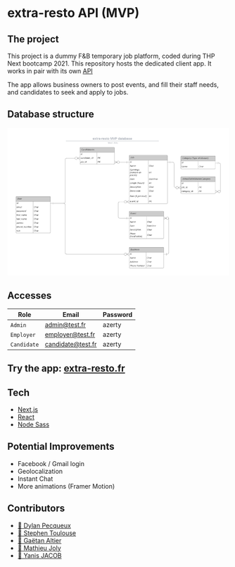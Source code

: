 
# extra-resto API (MVP)

## The project

This project is a  dummy F&B temporary job platform, coded during THP Next bootcamp 2021.
This repository hosts the dedicated client app.
It works in pair with its own [API](https://github.com/extra-resto/extra-resto-API)

The app allows business owners to post events, and fill their staff needs, and candidates to seek and apply to jobs.

## Database structure

<p align="center">
  <img alt="extra-resto database scheme" src="./public/images/extra-resto_min.png"/>
</p>

## Accesses

|Role|Email|Password                                                  
|-|-|-|
| `Admin` | admin@test.fr | azerty     
| `Employer` | employer@test.fr |azerty
| `Candidate` |candidate@test.fr |azerty

## Try the app: [extra-resto.fr](https://www.extra-resto.fr)

## Tech

- [Next.js](https://github.com/vercel/next.js)
- [React](https://github.com/facebook/react)
- [Node Sass](https://github.com/sass/node-sass)

## Potential Improvements

- Facebook / Gmail login
- Geolocalization
- Instant Chat
- More animations (Framer Motion)

## Contributors

- [:cactus: Dylan Pecqueux](https://github.com/dylan-pecqueux)
- [:deciduous_tree: Stephen Toulouse](https://github.com/stephen2790022)
- [:evergreen_tree: Gaëtan Altier](https://github.com/Badgaga23)
- [:seedling: Mathieu Joly](https://github.com/mathieu-superpose)
- [:seedling: Yanis JACOB](https://github.com/Yanis763)
